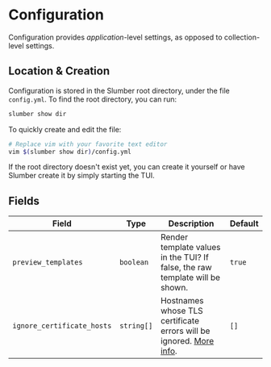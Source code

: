 # Configuration

Configuration provides _application_-level settings, as opposed to collection-level settings.

## Location & Creation

Configuration is stored in the Slumber root directory, under the file `config.yml`. To find the root directory, you can run:

```sh
slumber show dir
```

To quickly create and edit the file:

```sh
# Replace vim with your favorite text editor
vim $(slumber show dir)/config.yml
```

If the root directory doesn't exist yet, you can create it yourself or have Slumber create it by simply starting the TUI.

## Fields

| Field                      | Type       | Description                                                                                     | Default |
| -------------------------- | ---------- | ----------------------------------------------------------------------------------------------- | ------- |
| `preview_templates`        | `boolean`  | Render template values in the TUI? If false, the raw template will be shown.                    | `true`  |
| `ignore_certificate_hosts` | `string[]` | Hostnames whose TLS certificate errors will be ignored. [More info](../troubleshooting/tls.md). | `[]`    |
